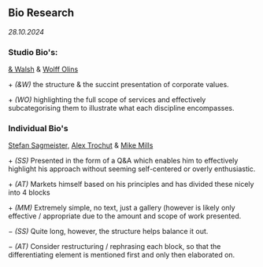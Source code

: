 ## Bio Research
*28.10.2024*
### **Studio Bio's:**

[& Walsh](https://andwalsh.com) & [Wolff Olins](https://www.wolffolins.com/about)

<span>&#43;</span> *(&W)* the structure & the succint presentation of corporate values.

<span>&#43;</span> *(WO)* highlighting the full scope of services and effectively subcategorising them to illustrate what each discipline encompasses.


### **Individual Bio's**

[Stefan Sagmeister,](https://sagmeister.com/answers/) [Alex Trochut](https://alextrochut.com/about/) & [Mike Mills](https://mikemillsmikemills.com)

<span>&#43;</span> *(SS)* Presented in the form of a Q&A which enables him to effectively highlight his approach without seeming self-centered or overly enthusiastic.

<span>&#43;</span> *(AT)* Markets himself based on his principles and has divided these nicely into 4 blocks 

<span>&#43;</span> *(MM)* Extremely simple, no text, just a gallery (however is likely only effective / appropriate due to the amount and scope of work presented.

<span>&#8722;</span> *(SS)* Quite long, however, the structure helps balance it out.

<span>&#8722;</span> *(AT)* Consider restructuring / rephrasing each block, so that the differentiating element is mentioned first and only then elaborated on.


